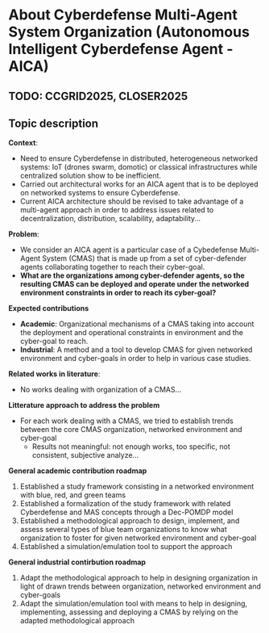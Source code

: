 # About Cyberdefense Multi-Agent System Organization (Autonomous Intelligent Cyberdefense Agent - AICA)

## TODO: CCGRID2025, CLOSER2025

## Topic description

**Context**:
- Need to ensure Cyberdefense in distributed, heterogeneous networked systems: IoT (drones swarm, domotic) or classical infrastructures while centralized solution show to be inefficient.
- Carried out architectural works for an AICA agent that is to be deployed on networked systems to ensure Cyberdefense.
- Current AICA architecture should be revised to take advantage of a multi-agent approach in order to address issues related to decentralization, distribution, scalability, adaptability...

**Problem**:
- We consider an AICA agent is a particular case of a Cybedefense Multi-Agent System (CMAS) that is made up from a set of cyber-defender agents collaborating together to reach their cyber-goal.
- **What are the organizations among cyber-defender agents, so the resulting CMAS can be deployed and operate under the networked environment constraints in order to reach its cyber-goal?**

**Expected contributions**
- **Academic**: Organizational mechanisms of a CMAS taking into account the deployment and operational constraints in environment and the cyber-goal to reach.
- **Industrial**: A method and a tool to develop CMAS for given networked environment and cyber-goals in order to help in various case studies.

**Related works in literature**:
- No works dealing with organization of a CMAS...

**Litterature approach to address the problem**
- For each work dealing with a CMAS, we tried to establish trends between the core CMAS organization, networked environment and cyber-goal
    - Results not meaningful: not enough works, too specific, not consistent, subjective analyze...

**General academic contribution roadmap**
1) Established a study framework consisting in a networked environment with blue, red, and green teams
2) Established a formalization of the study framework with related Cyberdefense and MAS concepts through a Dec-POMDP model
3) Established a methodological approach to design, implement, and assess several types of blue team organizations to know what organization to foster for given networked environment and cyber-goal
4) Established a simulation/emulation tool to support the approach

**General industrial contirbution roadmap**
1) Adapt the methodological approach to help in designing organization in light of drawn trends between organization, networked environment and cyber-goals
2) Adapt the simulation/emulation tool with means to help in designing, implementing, assessing and deploying a CMAS by relying on the adapted methodological approach

